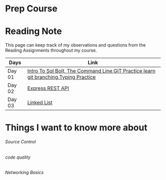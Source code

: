 # Prep Course

# Reading Note
<!-- 

| First Week: | Second Week:  | Third Week:  | Forth Week:  |
|-------------|---------------|--------------|--------------|
|[Day01:Intro To Sql Bolt, The Command Line,GIT Practice learn git branching,Typing Practice](./Day01/README.md)|[Day02 : Express REST API,](./Day02/readme.md)|[Day03](./Day03/)|[Day04](./Day04/)|
|[Day05](./Day05/)|[Day06](./Day06/)|[Day07](./Day07/)|[Day08](./Day08/)|
|[Day09](./Day09/)|[Day10](./Day10/)|[Day11](./Day11/)|[Day12](./Day12/)|
|[Day13](./Day13/)|[Day14](./Day14/)|[Day15](./Day15/)|[Day16](./Day16/)
|[Day17](./Day17/)|[Day18](./Day18/)|[Day19](./Day19/)|[Day20](./Day20/)
----------------------------------------------------------------------- -->

This page can keep track of my observations and questions from the Reading Assignments throughout my course.

| **Days**      | **Link**|
| -----------      | ----------- |
| Day 01 | [Intro To Sql Bolt, The Command Line,GIT Practice learn git branching,Typing Practice](./Day01/README.md) |
| Day 02 | [Express REST API](./Day02/README.md) |
| Day 03 | [Linked List](./Day03/README.MD) |

# Things I want to know more about

###### Source Control

###### code quality

###### Networking Basics
